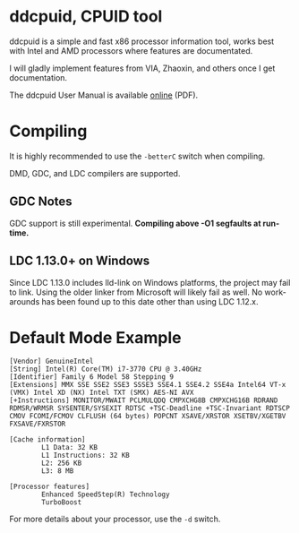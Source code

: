 # ddcpuid, CPUID tool

ddcpuid is a simple and fast x86 processor information tool, works best with Intel and AMD processors where features are documentated.

I will gladly implement features from VIA, Zhaoxin, and others once I get documentation.

The ddcpuid User Manual is available [online](https://dd86k.space/docs/ddcpuid-manual.pdf) (PDF).

# Compiling

It is highly recommended to use the `-betterC` switch when compiling.

DMD, GDC, and LDC compilers are supported.

## GDC Notes

GDC support is still experimental. **Compiling above -O1 segfaults at run-time.**

## LDC 1.13.0+ on Windows

Since LDC 1.13.0 includes lld-link on Windows platforms, the project may fail to link. Using the older linker from Microsoft will likely fail as well. No work-arounds has been found up to this date other than using LDC 1.12.x.

# Default Mode Example

```
[Vendor] GenuineIntel
[String] Intel(R) Core(TM) i7-3770 CPU @ 3.40GHz
[Identifier] Family 6 Model 58 Stepping 9
[Extensions] MMX SSE SSE2 SSE3 SSSE3 SSE4.1 SSE4.2 SSE4a Intel64 VT-x (VMX) Intel XD (NX) Intel TXT (SMX) AES-NI AVX
[+Instructions] MONITOR/MWAIT PCLMULQDQ CMPXCHG8B CMPXCHG16B RDRAND RDMSR/WRMSR SYSENTER/SYSEXIT RDTSC +TSC-Deadline +TSC-Invariant RDTSCP CMOV FCOMI/FCMOV CLFLUSH (64 bytes) POPCNT XSAVE/XRSTOR XSETBV/XGETBV FXSAVE/FXRSTOR

[Cache information]
        L1 Data: 32 KB
        L1 Instructions: 32 KB
        L2: 256 KB
        L3: 8 MB

[Processor features]
        Enhanced SpeedStep(R) Technology
        TurboBoost
```

For more details about your processor, use the `-d` switch.